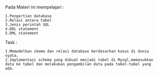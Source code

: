 Pada Materi ini mempelajari :

    1.Pengertian database
    2.Relasi antara tabel
    3.Jenis perintah SQL
    4.DDL statement
    5.DML statement

Task :

    1.Memodelkan skema dan relasi database berdasarkan kasus di dunia nyata.
    2.Implementasi schema yang dibuat menjadi tabel di Mysql,memasukkan data ke tabel dan melakukan pengambilan data pada tabel-tabel yang ada.